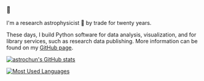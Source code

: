 ### 👋

I'm a research astrophysicist 🔭 by trade for twenty years.

These days, I build Python software for data analysis, visualization, and for library services, such as research data publishing.
More information can be found on my [GitHub page](https://astrochun.github.io).

[![astrochun's GitHub stats](https://github-readme-stats.vercel.app/api?username=astrochun&hide=stars&count_private=true&show_icons=true)](https://github.com/anuraghazra/github-readme-stats)

[![Most Used Languages](https://github-readme-stats.vercel.app/api/top-langs/?username=astrochun&exclude_repo=astrochun.github.io&count_private=true)](https://github.com/anuraghazra/github-readme-stats)

<!--
**astrochun/astrochun** is a ✨ _special_ ✨ repository because its `README.md` (this file) appears on your GitHub profile.

Here are some ideas to get you started:

- 🔭 I’m currently working on ...
- 🌱 I’m currently learning ...
- 👯 I’m looking to collaborate on ...
- 🤔 I’m looking for help with ...
- 💬 Ask me about ...
- 📫 How to reach me: ...
- 😄 Pronouns: ...
- ⚡ Fun fact: ...
-->
